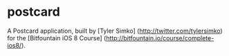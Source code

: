 postcard
========

A Postcard application, built by [Tyler Simko] (http://twitter.com/tylersimko) for the [Bitfountain iOS 8 Course] (http://bitfountain.io/course/complete-ios8/). 
